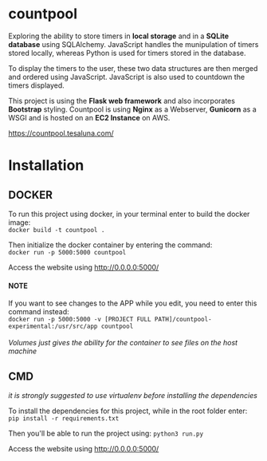 # countpool

Exploring the ability to store timers in **local storage** and in a **SQLite database** using SQLAlchemy.
JavaScript handles the munipulation of timers stored locally, whereas Python is used for timers stored in the database.

To display the timers to the user, these two data structures are then merged and ordered using JavaScript.
JavaScript is also used to countdown the timers displayed.

This project is using the **Flask web framework** and also incorporates **Bootstrap** styling. Countpool is using **Nginx** as a Webserver, **Gunicorn** as a WSGI and is hosted on an **EC2 Instance** on AWS.

https://countpool.tesaluna.com/


# Installation


## DOCKER
To run this project using docker, in your terminal enter to build the docker image:<br />
`docker build -t countpool .`

Then initialize the docker container by entering the command:<br />
`docker run -p 5000:5000 countpool`

Access the website using http://0.0.0.0:5000/

#### NOTE
If you want to see changes to the APP while you edit, you need to enter this command instead:<br />
`docker run -p 5000:5000 -v [PROJECT FULL PATH]/countpool-experimental:/usr/src/app countpool`<br /><br />
*Volumes just gives the ability for the container to see files on the host machine*


## CMD
*it is strongly suggested to use virtualenv before installing the dependencies*

To install the dependencies for this project, while in the root folder enter: `pip install -r requirements.txt`

Then you'll be able to run the project using: `python3 run.py`

Access the website using http://0.0.0.0:5000/
